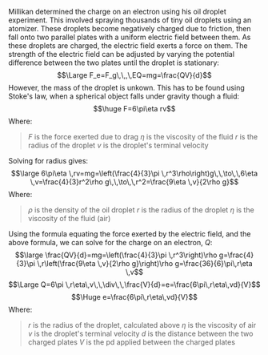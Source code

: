 Millikan determined the charge on an electron using his oil droplet experiment. This involved spraying thousands of tiny oil droplets using an atomizer. These droplets become negatively charged due to friction, then fall onto two parallel plates with a uniform electric field between them. As these droplets are charged, the electric field exerts a force on them. The strength of the electric field can be adjusted by varying the potential difference between the two plates until the droplet is stationary:
$$\Large F_e=F_g\,\,,\,EQ=mg=\frac{QV}{d}$$
However, the mass of the droplet is unkown. This has to be found using Stoke's law, when a spherical object falls under gravity though a fluid:
$$\huge F=6\pi\eta rv$$
Where:
>$F$ is the force exerted due to drag
>$\eta$ is the viscosity of the fluid
>$r$ is the radius of the droplet
>$v$ is the droplet's terminal velocity

Solving for radius gives:
$$\large 6\pi\eta \,rv=mg=\left(\frac{4}{3}\pi \,r^3\rho\right)g\,\,\to\,\,6\eta \,v=\frac{4}{3}r^2\rho g\,\,\to\,\,r^2=\frac{9\eta \,v}{2\rho g}$$
Where:
>$\rho$ is the density of the oil droplet
>$r$ is the radius of the droplet
>$\eta$ is the viscosity of the fluid (air)

Using the formula equating the force exerted by the electric field, and the above formula, we can solve for the charge on an electron, $Q$:
$$\large \frac{QV}{d}=mg=\left(\frac{4}{3}\pi \,r^3\right)\rho g=\frac{4}{3}\pi \,r\left(\frac{9\eta \,v}{2\rho g}\right)\rho g=\frac{36}{6}\pi\,r\eta \,v$$
$$\Large Q=6\pi \,r\eta\,v\,\,\div\,\,\frac{V}{d}=e=\frac{6\pi\,r\eta\,vd}{V}$$
$$\Huge e=\frac{6\pi\,r\eta\,vd}{V}$$
Where:
>$r$ is the radius of the droplet, calculated above
>$\eta$ is the viscosity of air
>$v$ is the droplet's terminal velocity
>$d$ is the distance between the two charged plates
>$V$ is the pd applied between the charged plates